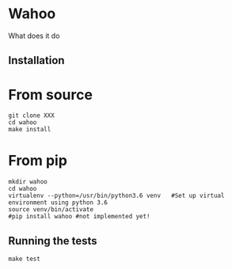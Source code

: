 # Wahoo

What does it do

## Installation

# From source

	git clone XXX
	cd wahoo
	make install
	
# From pip

	mkdir wahoo
	cd wahoo
	virtualenv --python=/usr/bin/python3.6 venv   #Set up virtual environment using python 3.6
	source venv/bin/activate
	#pip install wahoo #not implemented yet!
	

## Running the tests

	make test
	

